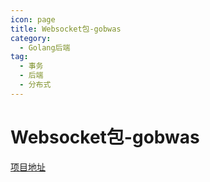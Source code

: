 ```yaml
---
icon: page
title: Websocket包-gobwas
category:
  - Golang后端
tag:
  - 事务
  - 后端
  - 分布式
---
```

# Websocket包-gobwas

[项目地址](https://github.com/gobwas/ws)
